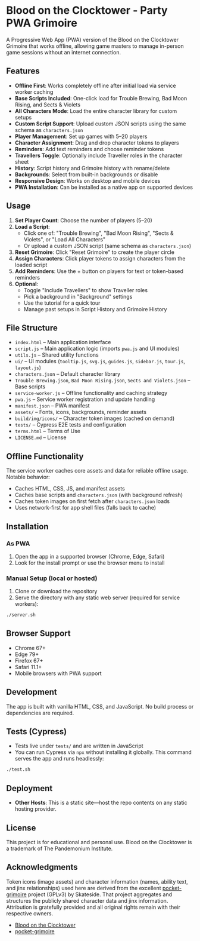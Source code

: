 # Blood on the Clocktower - Party PWA Grimoire

A Progressive Web App (PWA) version of the Blood on the Clocktower Grimoire that works offline, allowing game masters to manage in-person game sessions without an internet connection.

## Features

- **Offline First**: Works completely offline after initial load via service worker caching
- **Base Scripts Included**: One-click load for Trouble Brewing, Bad Moon Rising, and Sects & Violets
- **All Characters Mode**: Load the entire character library for custom setups
- **Custom Script Support**: Upload custom JSON scripts using the same schema as `characters.json`
- **Player Management**: Set up games with 5–20 players
- **Character Assignment**: Drag and drop character tokens to players
- **Reminders**: Add text reminders and choose reminder tokens
- **Travellers Toggle**: Optionally include Traveller roles in the character sheet
- **History**: Script history and Grimoire history with rename/delete
- **Backgrounds**: Select from built-in backgrounds or disable
- **Responsive Design**: Works on desktop and mobile devices
- **PWA Installation**: Can be installed as a native app on supported devices

## Usage

1. **Set Player Count**: Choose the number of players (5–20)
2. **Load a Script**:
   - Click one of: "Trouble Brewing", "Bad Moon Rising", "Sects & Violets", or "Load All Characters"
   - Or upload a custom JSON script (same schema as `characters.json`)
3. **Reset Grimoire**: Click "Reset Grimoire" to create the player circle
4. **Assign Characters**: Click player tokens to assign characters from the loaded script
5. **Add Reminders**: Use the + button on players for text or token-based reminders
6. **Optional**:
   - Toggle "Include Travellers" to show Traveller roles
   - Pick a background in "Background" settings
   - Use the tutorial for a quick tour
   - Manage past setups in Script History and Grimoire History

## File Structure

- `index.html` – Main application interface
- `script.js` – Main application logic (imports `pwa.js` and UI modules)
- `utils.js` – Shared utility functions
- `ui/` – UI modules (`tooltip.js`, `svg.js`, `guides.js`, `sidebar.js`, `tour.js`, `layout.js`)
- `characters.json` – Default character library
- `Trouble Brewing.json`, `Bad Moon Rising.json`, `Sects and Violets.json` – Base scripts
- `service-worker.js` – Offline functionality and caching strategy
- `pwa.js` – Service worker registration and update handling
- `manifest.json` – PWA manifest
- `assets/` – Fonts, icons, backgrounds, reminder assets
- `build/img/icons/` – Character token images (cached on demand)
- `tests/` – Cypress E2E tests and configuration
- `terms.html` – Terms of Use
- `LICENSE.md` – License

## Offline Functionality

The service worker caches core assets and data for reliable offline usage. Notable behavior:

- Caches HTML, CSS, JS, and manifest assets
- Caches base scripts and `characters.json` (with background refresh)
- Caches token images on first fetch after `characters.json` loads
- Uses network-first for app shell files (falls back to cache)

## Installation

### As PWA

1. Open the app in a supported browser (Chrome, Edge, Safari)
2. Look for the install prompt or use the browser menu to install

### Manual Setup (local or hosted)

1. Clone or download the repository
2. Serve the directory with any static web server (required for service workers):

```bash
./server.sh
```

## Browser Support

- Chrome 67+
- Edge 79+
- Firefox 67+
- Safari 11.1+
- Mobile browsers with PWA support

## Development

The app is built with vanilla HTML, CSS, and JavaScript. No build process or dependencies are required.

## Tests (Cypress)

- Tests live under `tests/` and are written in JavaScript
- You can run Cypress via `npx` without installing it globally. This command serves the app and runs headlessly:

```bash
./test.sh
```

## Deployment

- **Other Hosts**: This is a static site—host the repo contents on any static hosting provider.

## License

This project is for educational and personal use. Blood on the Clocktower is a trademark of The Pandemonium Institute.

## Acknowledgments

Token icons (image assets) and character information (names, ability text, and jinx relationships) used here are derived from the excellent [pocket-grimoire](https://github.com/Skateside/pocket-grimoire) project (GPLv3) by Skateside. That project aggregates and structures the publicly shared character data and jinx information. Attribution is gratefully provided and all original rights remain with their respective owners.

- [Blood on the Clocktower](https://bloodontheclocktower.com/)
- [pocket-grimoire](https://github.com/Skateside/pocket-grimoire)
